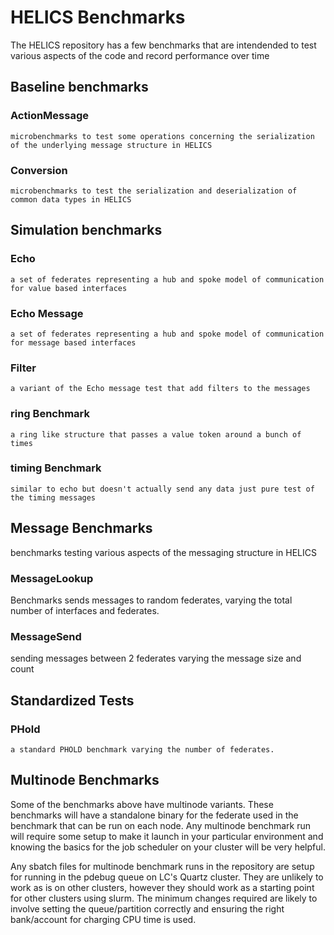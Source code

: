 # HELICS Benchmarks

The HELICS repository has a few benchmarks that are intendended to test various aspects of the code and record performance over time

## Baseline benchmarks

### ActionMessage
    microbenchmarks to test some operations concerning the serialization of the underlying message structure in HELICS
    
### Conversion
    microbenchmarks to test the serialization and deserialization of common data types in HELICS
    
## Simulation benchmarks

### Echo
    a set of federates representing a hub and spoke model of communication for value based interfaces
    
### Echo Message
    a set of federates representing a hub and spoke model of communication for message based interfaces
    
### Filter
    a variant of the Echo message test that add filters to the messages
    
### ring Benchmark 
    a ring like structure that passes a value token around a bunch of times
    
### timing Benchmark
    similar to echo but doesn't actually send any data just pure test of the timing messages
    
## Message Benchmarks
benchmarks testing various aspects of the messaging structure in HELICS

### MessageLookup
Benchmarks sends messages to random federates, varying the total number of interfaces and federates.

### MessageSend
sending messages between 2 federates varying the message size and count

## Standardized Tests

### PHold
    a standard PHOLD benchmark varying the number of federates.
    
## Multinode Benchmarks

Some of the benchmarks above have multinode variants. These benchmarks will have a standalone binary for the federate used in the benchmark that can be run on each node. Any multinode benchmark run will require some setup to make it launch in your particular environment and knowing the basics for the job scheduler on your cluster will be very helpful.

Any sbatch files for multinode benchmark runs in the repository are setup for running in the pdebug queue on LC's Quartz cluster. They are unlikely to work as is on other clusters, however they should work as a starting point for other clusters using slurm. The minimum changes required are likely to involve setting the queue/partition correctly and ensuring the right bank/account for charging CPU time is used.
